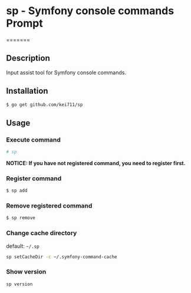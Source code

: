 # sp - Symfony console commands Prompt
=======

## Description

Input assist tool for Symfony console commands.

## Installation

```bash
$ go get github.com/kei711/sp
```

## Usage

### Execute command

```bash
# sp
```

**NOTICE: If you have not registered command, you need to register first.**

### Register command

```bash
$ sp add
```

### Remove registered command

```bash
$ sp remove
```

### Change cache directory

default: `~/.sp`

```bash
sp setCacheDir -c ~/.symfony-command-cache
```

### Show version

```bash
sp version
```
